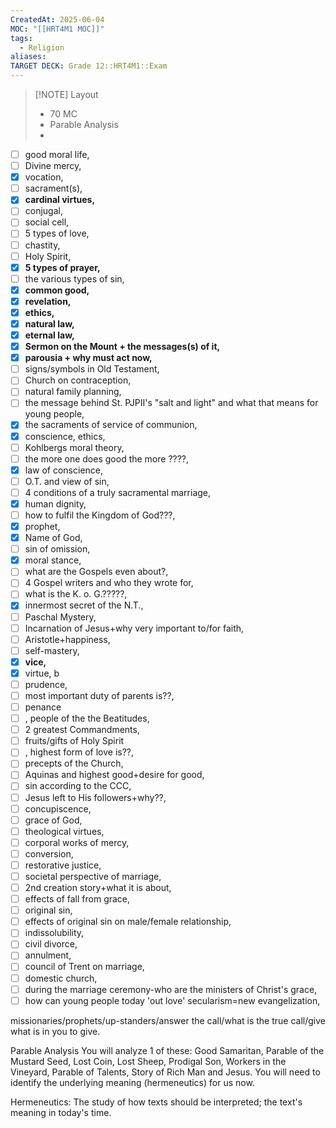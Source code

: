 ```yaml
---
CreatedAt: 2025-06-04
MOC: "[[HRT4M1 MOC]]"
tags:
  - Religion
aliases: 
TARGET DECK: Grade 12::HRT4M1::Exam
---
```


> [!NOTE] Layout
> - 70 MC
> - Parable Analysis
> - 

- [ ] good moral life, 
- [ ] Divine mercy, 
- [x] vocation, 
- [ ] sacrament(s), 
- [x] **cardinal virtues,** 
- [ ] conjugal, 
- [ ] social cell, 
- [ ] 5 types of love, 
- [ ] chastity, 
- [ ] Holy Spirit, 
- [x] **5 types of prayer,** 
- [ ] the various types of sin, 
- [x] **common good,** 
- [x] **revelation,** 
- [x] **ethics,** 
- [x] **natural law,** 
- [x] **eternal law,** 
- [x] **Sermon on the Mount + the messages(s) of it,**
- [x] **parousia + why must act now,**
- [ ] signs/symbols in Old Testament,
- [ ] Church on contraception,
- [ ] natural family planning,
- [ ] the message behind St. PJPII's "salt and light" and what that means for young people,
- [x] the sacraments of service of communion,
- [x] conscience, ethics, 
- [ ] Kohlbergs moral theory, 
- [ ] the more one does good the more ????,
- [x] law of conscience, 
- [ ] O.T. and view of sin, 
- [ ] 4 conditions of a truly sacramental marriage, 
- [x] human dignity,
- [ ] how to fulfil the Kingdom of God???,
- [x] prophet, 
- [x] Name of God, 
- [ ] sin of omission,
- [x] moral stance,
- [ ] what are the Gospels even about?, 
- [ ] 4 Gospel writers and who they wrote for,
- [ ] what is the K. o. G.?????,
- [x] innermost secret of the N.T.,
- [ ] Paschal Mystery,
- [ ] Incarnation of Jesus+why very important to/for faith,
- [ ] Aristotle+happiness,
- [ ] self-mastery,
- [x] **vice,**
- [x] virtue, b
- [ ] prudence, 
- [ ] most important duty of parents is??,
- [ ] penance
- [ ] , people of the the Beatitudes,
- [ ] 2 greatest Commandments,
- [ ] fruits/gifts of Holy Spirit
- [ ] , highest form of love is??,
- [ ] precepts of the Church,
- [ ] Aquinas and highest good+desire for good,
- [ ] sin according to the CCC,
- [ ] Jesus left to His followers+why??,
- [ ] concupiscence,
- [ ] grace of God,
- [ ] theological virtues,
- [ ] corporal works of mercy,
- [ ] conversion,
- [ ] restorative justice,
- [ ] societal perspective of marriage,
- [ ] 2nd creation story+what it is about,
- [ ] effects of fall from grace,
- [ ] original sin,
- [ ] effects of original sin on male/female relationship,
- [ ] indissolubility,
- [ ] civil divorce,
- [ ] annulment,
- [ ] council of Trent on marriage,
- [ ] domestic church, 
- [ ] during the marriage ceremony-who are the ministers of Christ's grace,
- [ ] how can young people today 'out love' secularism=new evangelization, 

missionaries/prophets/up-standers/answer the call/what is the true call/give what is in you to give. 

Parable Analysis
You will analyze 1 of these: Good Samaritan, Parable of the Mustard Seed, Lost Coin, Lost Sheep, Prodigal Son, Workers in the Vineyard, Parable of Talents, Story of Rich Man and Jesus. You will need to identify the underlying meaning (hermeneutics) for us now.

Hermeneutics: The study of how texts should be interpreted; the text's meaning in today's time.